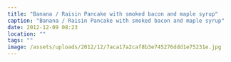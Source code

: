 ```yaml
---
title: "Banana / Raisin Pancake with smoked bacon and maple syrup"
caption: "Banana / Raisin Pancake with smoked bacon and maple syrup"
date: 2012-12-09 08:23
location: ""
tags: ""
image: /assets/uploads/2012/12/7aca17a2caf8b3e745276ddd1e75231e.jpg
---
```

